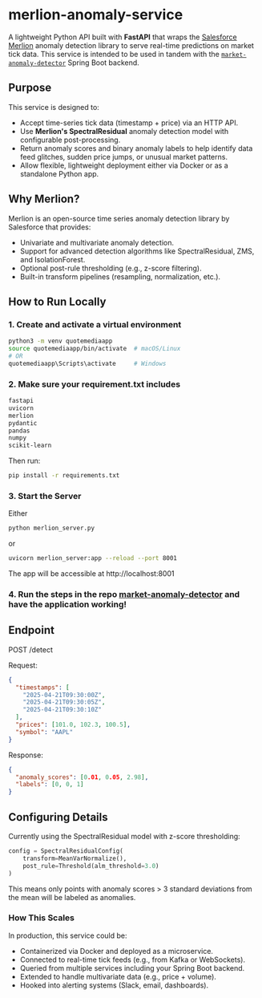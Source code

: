 # merlion-anomaly-service

A lightweight Python API built with **FastAPI** that wraps the [Salesforce Merlion](https://github.com/salesforce/Merlion) anomaly detection library to serve real-time predictions on market tick data. This service is intended to be used in tandem with the [`market-anomaly-detector`](https://github.com/your-org/market-anomaly-detector) Spring Boot backend.

## Purpose

This service is designed to:
- Accept time-series tick data (timestamp + price) via an HTTP API.
- Use **Merlion's SpectralResidual** anomaly detection model with configurable post-processing.
- Return anomaly scores and binary anomaly labels to help identify data feed glitches, sudden price jumps, or unusual market patterns.
- Allow flexible, lightweight deployment either via Docker or as a standalone Python app.

## Why Merlion?

Merlion is an open-source time series anomaly detection library by Salesforce that provides:
- Univariate and multivariate anomaly detection.
- Support for advanced detection algorithms like SpectralResidual, ZMS, and IsolationForest.
- Optional post-rule thresholding (e.g., z-score filtering).
- Built-in transform pipelines (resampling, normalization, etc.).


## How to Run Locally

### 1. Create and activate a virtual environment

```bash
python3 -m venv quotemediaapp
source quotemediaapp/bin/activate  # macOS/Linux
# OR
quotemediaapp\Scripts\activate     # Windows
```

### 2. Make sure your requirement.txt includes
```txt
fastapi
uvicorn
merlion
pydantic
pandas
numpy
scikit-learn
```
Then run:
```bash
pip install -r requirements.txt
```

### 3. Start the Server
Either 
```bash
python merlion_server.py
```
or 
```bash
uvicorn merlion_server:app --reload --port 8001
```
The app will be accessible at http://localhost:8001

### 4. Run the steps in the repo [market-anomaly-detector]() and have the application working! 

## Endpoint
POST /detect

Request:
```json
{
  "timestamps": [
    "2025-04-21T09:30:00Z",
    "2025-04-21T09:30:05Z",
    "2025-04-21T09:30:10Z"
  ],
  "prices": [101.0, 102.3, 100.5],
  "symbol": "AAPL"
}
```

Response:
```json
{
  "anomaly_scores": [0.01, 0.05, 2.98],
  "labels": [0, 0, 1]
}
```

## Configuring Details
Currently using the SpectralResidual model with z-score thresholding:
```python
config = SpectralResidualConfig(
    transform=MeanVarNormalize(),
    post_rule=Threshold(alm_threshold=3.0)
)
```
This means only points with anomaly scores > 3 standard deviations from the mean will be labeled as anomalies.

### How This Scales
In production, this service could be:
- Containerized via Docker and deployed as a microservice.
- Connected to real-time tick feeds (e.g., from Kafka or WebSockets).
- Queried from multiple services including your Spring Boot backend.
- Extended to handle multivariate data (e.g., price + volume).
- Hooked into alerting systems (Slack, email, dashboards).

